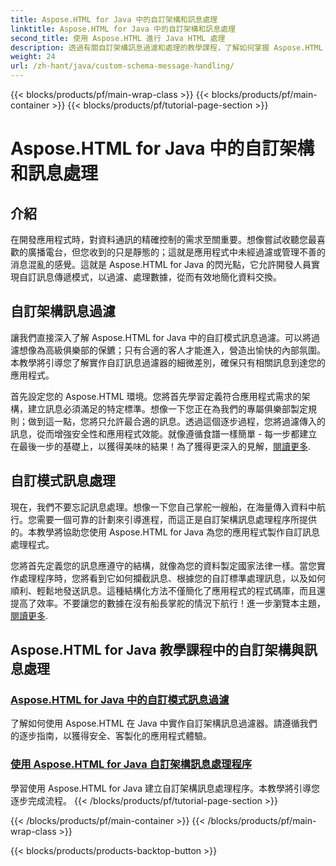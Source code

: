 ```yaml
---
title: Aspose.HTML for Java 中的自訂架構和訊息處理
linktitle: Aspose.HTML for Java 中的自訂架構和訊息處理
second_title: 使用 Aspose.HTML 進行 Java HTML 處理
description: 透過有關自訂架構訊息過濾和處理的教學課程，了解如何掌握 Aspose.HTML for Java。開始建立客製化的應用程式。
weight: 24
url: /zh-hant/java/custom-schema-message-handling/
---
```


{{< blocks/products/pf/main-wrap-class >}}
{{< blocks/products/pf/main-container >}}
{{< blocks/products/pf/tutorial-page-section >}}

# Aspose.HTML for Java 中的自訂架構和訊息處理

## 介紹

在開發應用程式時，對資料通訊的精確控制的需求至關重要。想像嘗試收聽您最喜歡的廣播電台，但您收到的只是靜態的；這就是應用程式中未經過濾或管理不善的消息混亂的感覺。這就是 Aspose.HTML for Java 的閃光點，它允許開發人員實現自訂訊息傳遞模式，以過濾、處理數據，從而有效地簡化資料交換。

## 自訂架構訊息過濾

讓我們直接深入了解 Aspose.HTML for Java 中的自訂模式訊息過濾。可以將過濾想像為高級俱樂部的保鑣；只有合適的客人才能進入，營造出愉快的內部氛圍。本教學將引導您了解實作自訂訊息過濾器的細微差別，確保只有相關訊息到達您的應用程式。

首先設定您的 Aspose.HTML 環境。您將首先學習定義符合應用程式需求的架構，建立訊息必須滿足的特定標準。想像一下您正在為我們的專屬俱樂部製定規則；做到這一點，您將只允許最合適的訊息。透過這個逐步過程，您將過濾傳入的訊息，從而增強安全性和應用程式效能。就像遵循食譜一樣簡單 - 每一步都建立在最後一步的基礎上，以獲得美味的結果！為了獲得更深入的見解，[閱讀更多](./custom-schema-message-filter/).

## 自訂模式訊息處理

現在，我們不要忘記訊息處理。想像一下您自己掌舵一艘船，在海量傳入資料中航行。您需要一個可靠的計劃來引導進程，而這正是自訂架構訊息處理程序所提供的。本教學將協助您使用 Aspose.HTML for Java 為您的應用程式製作自訂訊息處理程式。

您將首先定義您的訊息應遵守的結構，就像為您的資料製定國家法律一樣。當您實作處理程序時，您將看到它如何攔截訊息、根據您的自訂標準處理訊息，以及如何順利、輕鬆地發送訊息。這種結構化方法不僅簡化了應用程式的程式碼庫，而且還提高了效率。不要讓您的數據在沒有船長掌舵的情況下航行！進一步瀏覽本主題，[閱讀更多](./custom-schema-message-handler/).

## Aspose.HTML for Java 教學課程中的自訂架構與訊息處理
### [Aspose.HTML for Java 中的自訂模式訊息過濾](./custom-schema-message-filter/)
了解如何使用 Aspose.HTML 在 Java 中實作自訂架構訊息過濾器。請遵循我們的逐步指南，以獲得安全、客製化的應用程式體驗。
### [使用 Aspose.HTML for Java 自訂架構訊息處理程序](./custom-schema-message-handler/)
學習使用 Aspose.HTML for Java 建立自訂架構訊息處理程序。本教學將引導您逐步完成流程。
{{< /blocks/products/pf/tutorial-page-section >}}

{{< /blocks/products/pf/main-container >}}
{{< /blocks/products/pf/main-wrap-class >}}

{{< blocks/products/products-backtop-button >}}
